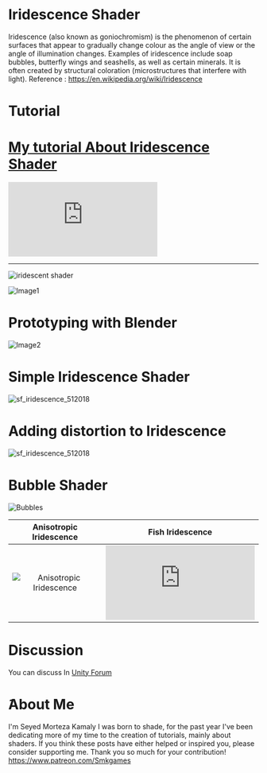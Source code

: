 
# Iridescence Shader

Iridescence (also known as goniochromism) is the phenomenon of certain surfaces that appear to gradually change colour as the angle of view or the angle of illumination changes. Examples of iridescence include soap bubbles, butterfly wings and seashells, as well as certain minerals. It is often created by structural coloration (microstructures that interfere with light).
Reference : https://en.wikipedia.org/wiki/Iridescence

# Tutorial

# [My tutorial About Iridescence Shader](https://www.patreon.com/posts/18699278)



![Tutorial](https://forum.unity.com/proxy.php?image=https%3A%2F%2Facademy.allaboutbirds.org%2Fwp-content%2Fuploads%2F2015%2F07%2FStruct-Color-DIA-Iridescent_Myaedit_coloracrticle-917x600.jpg&hash=fd503284dca1f3ff4be5fb4bfeed2865)



_______________

![iridescent shader](https://user-images.githubusercontent.com/16706911/39463420-29ea6ff4-4d2d-11e8-8729-6d398bbc73ce.gif)

![Image1](https://user-images.githubusercontent.com/16706911/39462989-94e52fae-4d2a-11e8-84f5-04db15e06c54.PNG)

# Prototyping with Blender 
![Image2](https://user-images.githubusercontent.com/16706911/39463006-b062d394-4d2a-11e8-96ea-bfc2a42ba95f.PNG)

# Simple Iridescence Shader
![sf_iridescence_512018](https://user-images.githubusercontent.com/16706911/39463065-f02e4f44-4d2a-11e8-9b92-5746644d1be4.png)

# Adding distortion to Iridescence
![sf_iridescence_512018](https://user-images.githubusercontent.com/16706911/39463043-d72e663c-4d2a-11e8-8289-e99c1506e96e.png)

# Bubble Shader
![Bubbles](https://c10.patreonusercontent.com/3/eyJ2IjoiMSIsInciOjEyNDB9/patreon-media/post/18699278/18771ce9eb884353a42bf3c6bf17e9c9?token-time=1527120000&token-hash=-EsmEJNFmkd8eDMioYHkUrmhVUJ-lcNeWvhOvTjvL9A%3D)

 Anisotropic Iridescence   | Fish Iridescence
:-------------------------:|:-------------------------:
![Anisotropic Iridescence](https://user-images.githubusercontent.com/16706911/39716976-255c21ca-5247-11e8-81d8-acc5e7daf975.gif)  |  ![Fish Iridescence](https://forum.unity.com/proxy.php?image=https%3A%2F%2Fuser-images.githubusercontent.com%2F16706911%2F39671362-10e52d0c-512c-11e8-9939-ae1021e07e0f.gif&hash=7f40607a2e8a0f0c608e7a0f622f7e34)

# Discussion
You can discuss In [Unity Forum](https://forum.unity.com/threads/i-need-an-iridescence-shader.464782/#post-3485519)

# َAbout Me
I'm Seyed Morteza Kamaly I was born to shade, for the past year I've been dedicating more of my time to the creation of tutorials, mainly about shaders. If you think these posts have either helped or inspired you, please consider supporting me. Thank you so much for your contribution!
https://www.patreon.com/Smkgames
